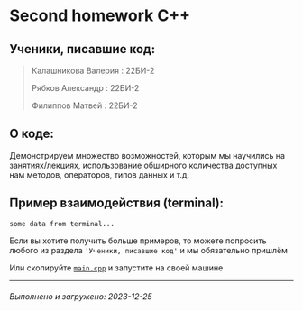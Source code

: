 # Second homework C++

## Ученики, писавшие код:
> Калашникова Валерия : 22БИ-2
>
> Рябков Александр : 22БИ-2
>
> Филиппов Матвей : 22БИ-2

## О коде:
Демонстрируем множество возможностей, которым мы научились на занятиях/лекциях, использование обширного количества доступных нам методов, операторов, типов данных и т.д.

## Пример взаимодействия (terminal):
```
some data from terminal...
```
Если вы хотите получить больше примеров, то можете попросить любого из раздела `'Ученики, писавшие код'` и мы обязательно пришлём

Или скопируйте [`main.cpp`](https://github.com/MatveyFilippov/First_CPP_HomeTask/blob/main/main.cpp "файл с кодом дз") и запустите на своей машине
***
###### Выполнено и загружено: 2023-12-25
